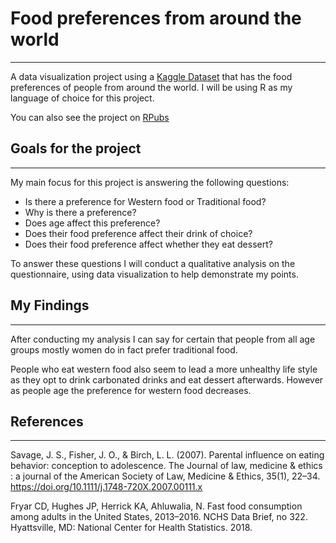 # Food preferences from around the world

- - - -

A data visualization project using a [Kaggle Dataset](https://www.kaggle.com/vijayashreer/food-preferences) that has the food preferences of people from around the world. I will be using R as my language of choice for this project.

You can also see the project on [RPubs](http://rpubs.com/JuanGigabyte/foodPreferences)

## Goals for the project

- - - -

My main focus for this project is answering the following questions:

* Is there a preference for Western food or Traditional food?
* Why is there a preference?
* Does age affect this preference?
* Does their food preference affect their drink of choice?
* Does their food preference affect whether they eat dessert?

To answer these questions I will conduct a qualitative analysis on the questionnaire, using data visualization to help demonstrate my points.

## My Findings

- - - -

After conducting my analysis I can say for certain that people from all age groups mostly women do in fact prefer traditional food.

People who eat western food also seem to lead a more unhealthy life style as they opt to drink carbonated drinks and eat dessert afterwards. However as people age the preference for western food decreases.

## References

- - - -

Savage, J. S., Fisher, J. O., & Birch, L. L. (2007). Parental influence on eating behavior: conception to adolescence. The Journal of law, medicine & ethics : a journal of the American Society of Law, Medicine & Ethics, 35(1), 22–34. https://doi.org/10.1111/j.1748-720X.2007.00111.x

Fryar CD, Hughes JP, Herrick KA, Ahluwalia, N. Fast food consumption among adults in the United States, 2013–2016. NCHS Data Brief, no 322. Hyattsville, MD: National Center for Health Statistics. 2018.
